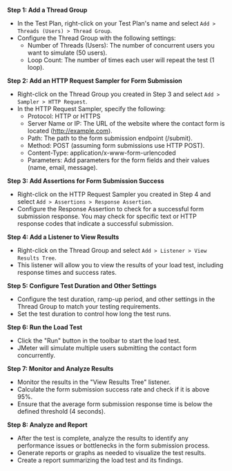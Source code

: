 **Step 1: Add a Thread Group**
- In the Test Plan, right-click on your Test Plan's name and select `Add > Threads (Users) > Thread Group`.
- Configure the Thread Group with the following settings:
  - Number of Threads (Users): The number of concurrent users you want to simulate (50 users).
  - Loop Count: The number of times each user will repeat the test (1 loop).

**Step 2: Add an HTTP Request Sampler for Form Submission**
- Right-click on the Thread Group you created in Step 3 and select `Add > Sampler > HTTP Request`.
- In the HTTP Request Sampler, specify the following:
  - Protocol: HTTP or HTTPS
  - Server Name or IP: The URL of the website where the contact form is located (http://example.com).
  - Path: The path to the form submission endpoint (/submit).
  - Method: POST (assuming form submissions use HTTP POST).
  - Content-Type: application/x-www-form-urlencoded
  - Parameters: Add parameters for the form fields and their values (name, email, message).

**Step 3: Add Assertions for Form Submission Success**
- Right-click on the HTTP Request Sampler you created in Step 4 and select `Add > Assertions > Response Assertion`.
- Configure the Response Assertion to check for a successful form submission response. You may check for specific text or HTTP response codes that indicate a successful submission.

**Step 4: Add a Listener to View Results**
- Right-click on the Thread Group and select `Add > Listener > View Results Tree`.
- This listener will allow you to view the results of your load test, including response times and success rates.

**Step 5: Configure Test Duration and Other Settings**
- Configure the test duration, ramp-up period, and other settings in the Thread Group to match your testing requirements.
- Set the test duration to control how long the test runs.

**Step 6: Run the Load Test**
- Click the "Run" button in the toolbar to start the load test.
- JMeter will simulate multiple users submitting the contact form concurrently.

**Step 7: Monitor and Analyze Results**
- Monitor the results in the "View Results Tree" listener.
- Calculate the form submission success rate and check if it is above 95%.
- Ensure that the average form submission response time is below the defined threshold (4 seconds).

**Step 8: Analyze and Report**
- After the test is complete, analyze the results to identify any performance issues or bottlenecks in the form submission process.
- Generate reports or graphs as needed to visualize the test results.
- Create a report summarizing the load test and its findings.

